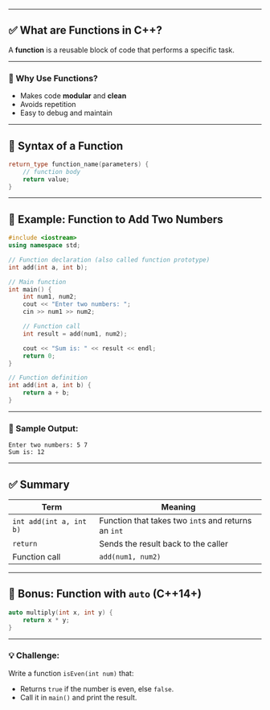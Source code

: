 
---

## ✅ What are Functions in C++?

A **function** is a reusable block of code that performs a specific task.

---

### 📌 Why Use Functions?

* Makes code **modular** and **clean**
* Avoids repetition
* Easy to debug and maintain

---

## 📘 Syntax of a Function

```cpp
return_type function_name(parameters) {
    // function body
    return value;
}
```

---

## 🧪 Example: Function to Add Two Numbers

```cpp
#include <iostream>
using namespace std;

// Function declaration (also called function prototype)
int add(int a, int b);

// Main function
int main() {
    int num1, num2;
    cout << "Enter two numbers: ";
    cin >> num1 >> num2;

    // Function call
    int result = add(num1, num2);

    cout << "Sum is: " << result << endl;
    return 0;
}

// Function definition
int add(int a, int b) {
    return a + b;
}
```

---

### 📝 Sample Output:

```
Enter two numbers: 5 7
Sum is: 12
```

---

## ✅ Summary

| Term                    | Meaning                                             |
| ----------------------- | --------------------------------------------------- |
| `int add(int a, int b)` | Function that takes two `int`s and returns an `int` |
| `return`                | Sends the result back to the caller                 |
| Function call           | `add(num1, num2)`                                   |

---

## 🧠 Bonus: Function with `auto` (C++14+)

```cpp
auto multiply(int x, int y) {
    return x * y;
}
```

---

### 💡 Challenge:

Write a function `isEven(int num)` that:

* Returns `true` if the number is even, else `false`.
* Call it in `main()` and print the result.
